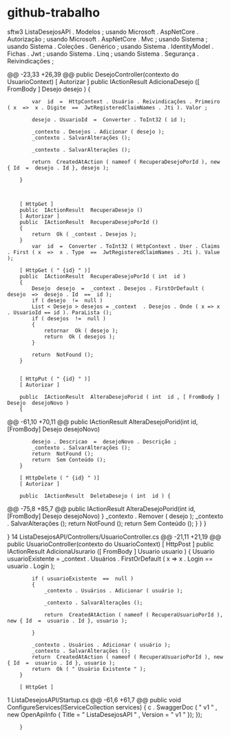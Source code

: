 # github-trabalho
sftw3
 ListaDesejosAPI . Modelos ;
usando  Microsoft . AspNetCore . Autorização ;
usando  Microsoft . AspNetCore . Mvc ;
usando  Sistema ;
usando  Sistema . Coleções . Genérico ;
usando  Sistema . IdentityModel . Fichas . Jwt ;
usando  Sistema . Linq ;
usando  Sistema . Segurança . Reivindicações ;

@@ -23,33 +26,39 @@ public DesejoController(contexto do UsuarioContext)
        [ Autorizar ]
        public  IActionResult  AdicionaDesejo ([ FromBody ] Desejo  desejo )
        {


            var  id  =  HttpContext . Usuário . Reivindicações . Primeiro ( x  =>  x . Digite  ==  JwtRegisteredClaimNames . Jti ). Valor ;

            desejo . UsuarioId  =  Converter . ToInt32 ( id );

            _contexto . Desejos . Adicionar ( desejo );
            _contexto . SalvarAlterações ();

            _contexto . SalvarAlterações ();    

            return  CreatedAtAction ( nameof ( RecuperaDesejoPorId ), new { Id  =  desejo . Id }, desejo );

        }



        [ HttpGet ]
        public  IActionResult  RecuperaDesejo ()
        [ Autorizar ]
        public  IActionResult  RecuperaDesejoPorId ()
        {
            return  Ok ( _context . Desejos );
        }
            var  id  =  Converter . ToInt32 ( HttpContext . User . Claims . First ( x  =>  x . Type  ==  JwtRegisteredClaimNames . Jti ). Value );

        [ HttpGet ( " {id} " )]
        public  IActionResult  RecuperaDesejoPorId ( int  id )
        {
            Desejo  desejo  =  _context . Desejos . FirstOrDefault ( desejo  =>  desejo . Id  ==  id );
            if ( desejo  !=  null )
            List < Desejo > desejos = _context  . Desejos . Onde ( x => x . UsuarioId == id ). ParaLista ();     
            if ( desejos  !=  null )
            {
                retornar  Ok ( desejo );
                return  Ok ( desejos );
            }

            return  NotFound ();
        }


        [ HttpPut ( " {id} " )]
        [ Autorizar ]

        public  IActionResult  AlteraDesejoPorid ( int  id , [ FromBody ] Desejo  desejoNovo )
        {
@@ -61,10 +70,11 @@ public IActionResult AlteraDesejoPorid(int id, [FromBody] Desejo desejoNovo)

            desejo . Descricao  =  desejoNovo . Descrição ;          
            _contexto . SalvarAlterações ();
            return  NotFound ();
            return  Sem Conteúdo ();
        }

        [ HttpDelete ( " {id} " )]
        [ Autorizar ]

        public  IActionResult  DeletaDesejo ( int  id ) {

@@ -75,8 +85,7 @@ public IActionResult AlteraDesejoPorid(int id, [FromBody] Desejo desejoNovo)
            }
                _contexto . Remover ( desejo );
                _contexto . SalvarAlterações ();
                return  NotFound ();
                return  Sem Conteúdo ();
        }
    }
}

}
  14 
ListaDesejosAPI/Controllers/UsuarioController.cs
@@ -21,11 +21,19 @@ public UsuarioController(contexto do UsuarioContext)
        [ HttpPost ]
        public  IActionResult  AdicionaUsurario ([ FromBody ] Usuario  usuario )
        {
            Usuario  usuarioExistente  =  _context . Usuários . FirstOrDefault ( x  =>  x . Login  ==  usuario . Login );

            if ( usuarioExistente  ==  null )
            {
                _contexto . Usuários . Adicionar ( usuário );

                _contexto . SalvarAlterações ();

                return  CreatedAtAction ( nameof ( RecuperaUsuarioPorId ), new { Id  =  usuario . Id }, usuario );

            }

            _contexto . Usuários . Adicionar ( usuário );
            _contexto . SalvarAlterações ();
            return  CreatedAtAction ( nameof ( RecuperaUsuarioPorId ), new { Id  =  usuario . Id }, usuario );
            return  Ok ( " Usuário Existente " );
        }

        [ HttpGet ]
  1 
ListaDesejosAPI/Startup.cs
@@ -61,6 +61,7 @@ public void ConfigureServices(IServiceCollection services)
            {
                c . SwaggerDoc ( " v1 " , new  OpenApiInfo { Title  =  " ListaDesejosAPI " , Version  =  " v1 " });
            });

        }
